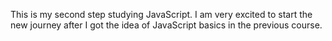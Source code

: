 This is my second step studying JavaScript. I am very excited to start the new journey after I got the idea of JavaScript basics in the previous course.